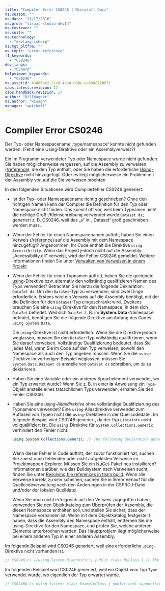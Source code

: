 ```yaml
---
title: "Compiler Error CS0246 | Microsoft Docs"
ms.custom: ""
ms.date: "11/17/2016"
ms.prod: "visual-studio-dev14"
ms.reviewer: ""
ms.suite: ""
ms.technology: 
  - "devlang-csharp"
ms.tgt_pltfrm: ""
ms.topic: "error-reference"
f1_keywords: 
  - "CS0246"
dev_langs: 
  - "CSharp"
helpviewer_keywords: 
  - "CS0246"
ms.assetid: 4948fae2-2cc0-4ce4-b98c-ea69a8120b71
caps.latest.revision: 17
caps.handback.revision: 17
author: "BillWagner"
ms.author: "wiwagn"
manager: "wpickett"
---
```

# Compiler Error CS0246
Der Typ\- oder Namespacename „type\/namespace“ konnte nicht gefunden werden. \(Fehlt eine Using\-Direktive oder ein Assemblyverweis?\)  
  
 Ein im Programm verwendeter Typ oder Namespace wurde nicht gefunden. Sie haben möglicherweise vergessen, auf die Assembly zu verweisen \([\/reference](../../../csharp/language-reference/compiler-options/reference-compiler-option.md)\), die den Typ enthält, oder Sie haben die erforderliche [Using\-Direktive](../../../csharp/language-reference/keywords/using-directive.md) nicht hinzugefügt.  Oder es liegt möglicherweise ein Problem mit der Assembly vor, auf die Sie verweisen möchten.  
  
 In den folgenden Situationen wird Compilerfehler CS0246 generiert.  
  
-   Ist der Typ\- oder Namespacename richtig geschrieben? Ohne den richtigen Namen kann der Compiler die Definition für den Typ oder Namespace nicht finden. Das kommt oft vor, weil beim Typnamen nicht die richtige Groß\-\/Kleinschreibung verwendet wurde.`Dataset ds;` generiert z. B. CS0246, weil das „s“ in „ Dataset“ groß geschrieben werden muss.  
  
-   Wenn der Fehler für einen Namespacenamen auftritt, haben Sie einen Verweis \([\/reference](../../../csharp/language-reference/compiler-options/reference-compiler-option.md)\) auf die Assembly mit dem Namespace hinzugefügt? Angenommen, Ihr Code enthält die Direktive `using Accessibility`. Wenn das Projekt jedoch nicht auf die Assembly „Accessibility.dll“ verweist, wird der Fehler CS0246 gemeldet. Weitere Informationen finden Sie unter [Verwalten von Verweisen in einem Projekt](/visual-studio/ide/managing-references-in-a-project)  
  
-   Wenn der Fehler für einen Typnamen auftritt, haben Sie die geeignete [using](../../../csharp/language-reference/keywords/using.md)\-Direktive bzw. alternativ den vollständig qualifizieren Namen des Typs verwendet? Betrachten Sie hierzu die folgende Deklaration: `DataSet ds`. Um den `DataSet`\-Typ zu verwenden, sind zwei Dinge erforderlich. Erstens wird ein Verweis auf die Assembly benötigt, mit der die Definition für den `DataSet`\-Typ eingeschränkt wird. Zweitens brauchen Sie eine `using`\-Direktive für den Namespace, in dem sich `DataSet` befindet. Weil sich `DataSet` z. B. im **System.Data**\-Namespace befindet, benötigen Sie die folgende Direktive am Anfang des Codes: `using System.Data`.  
  
     Die `using`\-Direktive ist nicht erforderlich. Wenn Sie die Direktive jedoch weglassen, müssen Sie den `DataSet`\-Typ vollständig qualifizieren, wenn Sie darauf verweisen. Vollständige Qualifizierung bedeutet, dass Sie jedes Mal, wenn Sie im Code auf den Typ verweisen, sowohl den Namespace als auch den Typ angeben müssen. Wenn Sie die `using`\-Direktive im vorherigen Beispiel weglassen, müssen Sie `System.Data.DataSet ds` anstelle von `DataSet ds` schreiben, um `ds` zu deklarieren.  
  
-   Haben Sie eine Variable oder ein anderes Sprachelement verwendet, wo ein Typ erwartet wurde? Wenn Sie z. B. in einer **is**\-Anweisung ein `Type`\-Objekt anstelle eines tatsächlichen Typs verwenden, erhalten Sie den Fehler CS0246.  
  
-   Haben Sie eine *using\-Aliasdirektive* ohne vollständige Qualifizierung des Typnamens verwendet? Eine `using`\-Aliasdirektive verwendet zum Auflösen von Typen nicht die `using`\-Direktiven in der Quellcodedatei. Im folgende Beispiel wird CS0246 generiert, da der Typ `List<int>` nicht vollqualifiziert ist. Die `using`\-Direktive für `System.Collections.Generic` verhindert den Fehler nicht.  
  
    ```c#  
    using System.Collections.Generic; // The following declaration generates CS0246. using myAliasName = List<int>; // To avoid the error, fully qualify List. using myAliasName2 = System.Collections.Generic.List<int>;  
  
    ```  
  
     Wenn dieser Fehler in Code auftritt, der zuvor funktioniert hat, suchen Sie zuerst nach fehlenden oder nicht aufgelösten Verweise im Projektmappen\-Explorer. Müssen Sie ein [NuGet](https://www.nuget.org/)\-Paket neu installieren? Informationen darüber, wie das Buildsystem nach Verweisen sucht, finden Sie unter [Resolving file references in team build](http://blogs.msdn.com/b/manishagarwal/archive/2005/09/28/474769.aspx). Wenn alle Verweise korrekt zu sein scheinen, suchen Sie in Ihrem Verlauf für die Quellcodeverwaltung nach den Änderungen in der CSPROJ\-Datei und\/oder der lokalen Quelldatei.  
  
     Wenn Sie noch nicht erfolgreich auf den Verweis zugegriffen haben, verwenden Sie den Objektkatalog zum Überprüfen der Assembly, die diesen Namespace enthalten soll, und stellen Sie sicher, dass der Namespace vorhanden ist. Wenn mit dem Objektkatalog festgestellt haben, dass die Assembly den Namespace enthält, entfernen Sie die using\-Direktive für den Namespace, und prüfen Sie, welche anderen Elemente unterbrochen werden. Das Hauptproblem liegt möglicherweise bei einem anderen Typ in einer anderen Assembly.  
  
 Im folgende Beispiel wird CS0246 generiert, weil eine erforderliche `using`\-Direktive nicht vorhanden ist.  
  
```c#  
// CS0246.cs //using System.Diagnostics; public class MyClass { // The following line causes CS0246. To fix the error, uncomment // the using directive for the namespace for this attribute, // System.Diagnostics. [Conditional("A")] public void Test() { } public static void Main() { } }  
```  
  
 Im folgenden Beispiel wird CS0246 generiert, weil ein Objekt vom Typ `Type` verwendet wurde, wo eigentlich der Typ erwartet wurde.  
  
```c#  
// CS0246b.cs using System; class ExampleClass { public bool supports(object o, Type t) { // The following line causes CS0246. You must use an // actual type, such as ExampleClass, String, or Type. if (o is t) { return true; } return false; } } class Program { public static void Main() { ExampleClass myC = new ExampleClass(); myC.supports(myC, myC.GetType()); } }  
  
```
